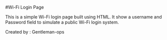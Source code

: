 #Wi-Fi Login Page

This is a simple Wi-Fi login page built using HTML.
It show a username and Password field to simulate a public Wi-Fi  login system.


Created by : Gentleman-ops
